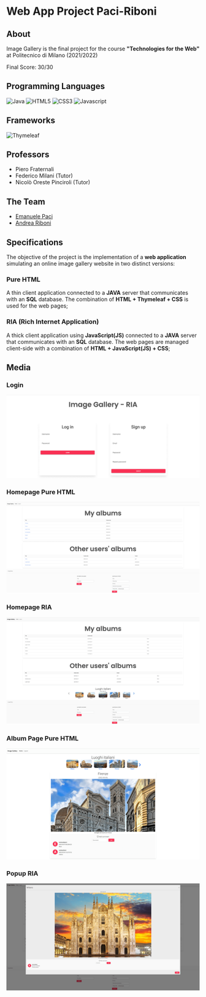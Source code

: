 # Web App Project Paci-Riboni

## About

Image Gallery is the final project for the course **"Technologies for the Web"** at Politecnico di Milano (2021/2022)

Final Score: 30/30

## Programming Languages 

![Java](https://img.shields.io/badge/java-%23ED8B00.svg?&style=for-the-badge&logo=java&logoColor=white)
![HTML5](https://img.shields.io/badge/html5%20-%23E34F26.svg?&style=for-the-badge&logo=html5&logoColor=white)
![CSS3](https://img.shields.io/badge/css3%20-%231572B6.svg?&style=for-the-badge&logo=css3&logoColor=white)
![Javascript](https://img.shields.io/badge/javascript%20-%23323330.svg?&style=for-the-badge&logo=javascript&logoColor=%23F7DF1)

## Frameworks
![Thymeleaf](https://img.shields.io/badge/Thymeleaf-%23005C0F.svg?style=for-the-badge&logo=Thymeleaf&logoColor=white)

## Professors

* Piero Fraternali
* Federico Milani (Tutor)
* Nicolò Oreste Pinciroli (Tutor)

## The Team

* [Emanuele Paci](https://github.com/emanuelePaci)
* [Andrea Riboni](https://github.com/AndreaRiboni)

## Specifications

The objective of the project is the implementation of a **web application** simulating an online image gallery website in two distinct versions:
### Pure HTML
A thin client application connected to a **JAVA** server that communicates with an **SQL** database. The combination of **HTML + Thymeleaf + CSS** is used for the web pages;
### RIA (Rich Internet Application)
A thick client application using **JavaScript(JS)** connected to a **JAVA** server that communicates with an **SQL** database. The web pages are managed client-side with a combination of **HTML + JavaScript(JS) + CSS**;

## Media
### Login
![](screenshots//LoginRIA.png) 

### Homepage Pure HTML
![](screenshots//HomePure.png) 

### Homepage RIA
![](screenshots//HomeRIA.png) 

### Album Page Pure HTML
![](screenshots//AlbumPure.png) 

### Popup RIA
![](screenshots//PopupRIA.png) 
